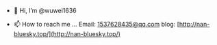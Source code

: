 - 👋 Hi, I’m @wuwei1636

- 📫 How to reach me ...
   Email: [1537628435@qq.com](1537628435@qq.com)
   blog:  [http://nan-bluesky.top/](http://nan-bluesky.top/)
<!---
wuwei1636/wuwei1636 is a ✨ special ✨ repository because its `README.md` (this file) appears on your GitHub profile.
You can click the Preview link to take a look at your changes.
--->
